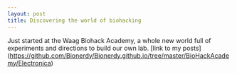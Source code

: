 ```yaml
---
layout: post
title: Discovering the world of biohacking
---
```


Just started at the Waag Biohack Academy, a whole new world full of experiments and directions to build our own lab. 
[link to my posts] (https://github.com/Bionerdy/Bionerdy.github.io/tree/master/BioHackAcademy/Electronica)


